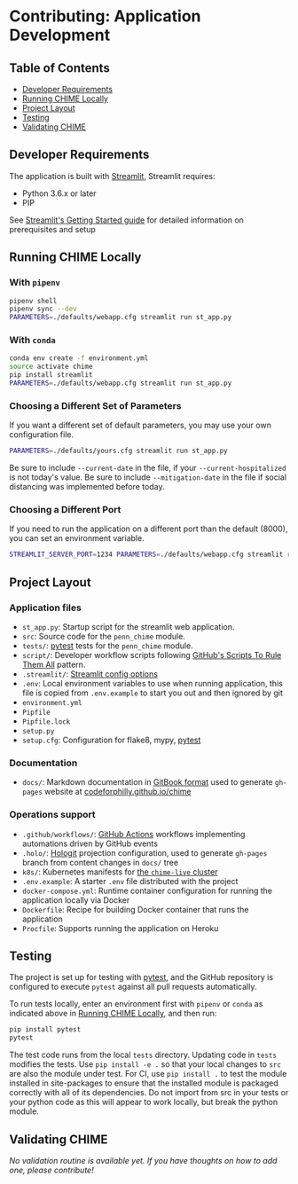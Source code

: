 # Contributing: Application Development

## Table of Contents

- [Developer Requirements](#developer-requirements)
- [Running CHIME Locally](#running-chime-locally)
- [Project Layout](#project-layout)
- [Testing](#testing)
- [Validating CHIME](#validating-chime)

## Developer Requirements

The application is built with [Streamlit](https://www.streamlit.io/), Streamlit requires:

- Python 3.6.x or later
- PIP

See [Streamlit's Getting Started guide](https://docs.streamlit.io/getting_started.html) for detailed information on prerequisites and setup

## Running CHIME Locally

### With `pipenv`

```bash
pipenv shell
pipenv sync --dev
PARAMETERS=./defaults/webapp.cfg streamlit run st_app.py
```

### With `conda`

```bash
conda env create -f environment.yml
source activate chime
pip install streamlit
PARAMETERS=./defaults/webapp.cfg streamlit run st_app.py
```

### Choosing a Different Set of Parameters

If you want a different set of default parameters, you may use your own configuration file.

```bash
PARAMETERS=./defaults/yours.cfg streamlit run st_app.py
```

Be sure to include `--current-date` in the file, if your `--current-hospitalized` is not today's value.
Be sure to include `--mitigation-date` in the file if social distancing was implemented before today.

### Choosing a Different Port

If you need to run the application on a different port than the default (8000), you can set an environment variable.

```bash
STREAMLIT_SERVER_PORT=1234 PARAMETERS=./defaults/webapp.cfg streamlit run st_app.py
```

## Project Layout

### Application files

- `st_app.py`: Startup script for the streamlit web application.
- `src`: Source code for the `penn_chime` module.
- `tests/`: [pytest](https://docs.pytest.org/en/latest/) tests for the `penn_chime` module.
- `script/`: Developer workflow scripts following [GitHub's Scripts To Rule Them All](https://github.com/github/scripts-to-rule-them-all) pattern.
- `.streamlit/`: [Streamlit config options](https://docs.streamlit.io/cli.html)
- `.env`: Local environment variables to use when running application, this file is copied from `.env.example` to start you out and then ignored by git
- `environment.yml`
- `Pipfile`
- `Pipfile.lock`
- `setup.py`
- `setup.cfg`: Configuration for flake8, mypy, [pytest](https://docs.pytest.org/en/latest/)

### Documentation

- `docs/`: Markdown documentation in [GitBook format](https://gitbookio.gitbooks.io/docs-toolchain/structure.html) used to generate `gh-pages` website at [codeforphilly.github.io/chime](https://codeforphilly.github.io/chime)

### Operations support

- `.github/workflows/`: [GitHub Actions](https://github.com/features/actions) workflows implementing automations driven by GitHub events
- `.holo/`: [Hologit](https://github.com/JarvusInnovations/hologit) projection configuration, used to generate `gh-pages` branch from content changes in `docs/` tree
- `k8s/`: Kubernetes manifests for [the `chime-live` cluster](https://codeforphilly.github.io/chime/operations/chime-live-cluster.html)
- `.env.example`: A starter `.env` file distributed with the project
- `docker-compose.yml`: Runtime container configuration for running the application locally via Docker
- `Dockerfile`: Recipe for building Docker container that runs the application
- `Procfile`: Supports running the application on Heroku

## Testing

The project is set up for testing with [pytest](https://docs.pytest.org/en/latest/), and the GitHub repository is configured to execute `pytest` against all pull requests automatically.

To run tests locally, enter an environment first with `pipenv` or `conda` as indicated above in [Running CHIME Locally](#running-chime-locally), and then run:

```bash
pip install pytest
pytest
```

The test code runs from the local `tests` directory. Updating code in `tests` modifies the tests.
Use `pip install -e .` so that your local changes to `src` are also the module under test.
For CI, use `pip install .` to test the module installed in site-packages to ensure that the installed module is packaged correctly with all of its dependencies.
Do not import from src in your tests or your python code as this will appear to work locally, but break the python module.

## Validating CHIME

*No validation routine is available yet. If you have thoughts on how to add one, please contribute!*
